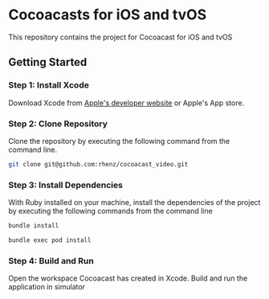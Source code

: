 # Cocoacasts for iOS and tvOS

This repository contains the project for Cocoacast for iOS and tvOS

## Getting Started


### Step 1: Install Xcode

Download Xcode from [Apple's developer website](https://developer.apple.com/xcode) or Apple's App store.

### Step 2: Clone Repository

Clone the repository by executing the following command from the command line.

```bash
git clone git@github.com:rhenz/cocoacast_video.git
```


### Step 3: Install Dependencies

With Ruby installed on your machine, install the dependencies of the project by executing the following commands from the command line

```bash
bundle install
```

```bash
bundle exec pod install
```

### Step 4: Build and Run

Open the workspace Cocoacast has created in Xcode. Build and run the application in simulator
